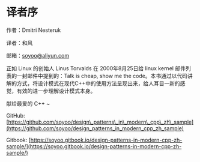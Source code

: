 # 译者序

作者：Dmitri Nesteruk

译者：和风

邮箱：soyoo@aliyun.com

正如 Linux 的创始人 Linus Torvalds 在 2000年8月25日给 linux kernel 邮件列表的一封邮件中提到的：Talk is cheap, show me the code。本书通过以代码讲解的方式，将设计模式在现代C++中的使用方法呈现出来，给人耳目一新的感觉，有效的进一步理解设计模式本身。

献给最爱的 C++ ~

GitHub:  [https://github.com/soyoo/design\_patterns\_in\_modern\_cpp\_zh\_sample](https://github.com/soyoo/design_patterns_in_modern_cpp_zh_sample)

Gitbook: [https://soyoo.gitbook.io/design-patterns-in-modern-cpp-zh-sample/](https://soyoo.gitbook.io/design-patterns-in-modern-cpp-zh-sample/)

